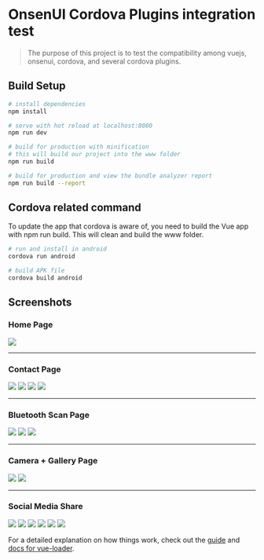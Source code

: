 # OnsenUI Cordova Plugins integration test

> The purpose of this project is to test the compatibility among vuejs, onsenui, cordova, and several cordova plugins.

## Build Setup

``` bash
# install dependencies
npm install

# serve with hot reload at localhost:8080
npm run dev

# build for production with minification
# this will build our project into the www folder
npm run build

# build for production and view the bundle analyzer report
npm run build --report
```

## Cordova related command

To update the app that cordova is aware of, you need to build the Vue app with npm run build. This will clean and build the www folder.

``` bash
# run and install in android
cordova run android

# build APK file 
cordova build android
```

## Screenshots

### Home Page

<img src="screenshots/output/screenshot1.png" />

<hr/>

### Contact Page

<img src="screenshots/output/screenshot2.png" />
<img src="screenshots/output/screenshot3.png" />
<img src="screenshots/output/screenshot4.png" />
<img src="screenshots/output/screenshot5.png" />

<hr/>

### Bluetooth Scan Page

<img src="screenshots/output/screenshot6.png" />
<img src="screenshots/output/screenshot7.png" />
<img src="screenshots/output/screenshot8.png" />

<hr/>

### Camera + Gallery Page

<img src="screenshots/output/screenshot9.png" />
<img src="screenshots/output/screenshot11.png" />

<hr/>

### Social Media Share

<img src="screenshots/output/screenshot12.png" />
<img src="screenshots/output/screenshot13.png" />
<img src="screenshots/output/screenshot14.png" />
<img src="screenshots/output/screenshot16.png" />
<img src="screenshots/output/screenshot17.png" />
<img src="screenshots/output/screenshot18.png" />

For a detailed explanation on how things work, check out the [guide](http://vuejs-templates.github.io/webpack/) and [docs for vue-loader](http://vuejs.github.io/vue-loader).
